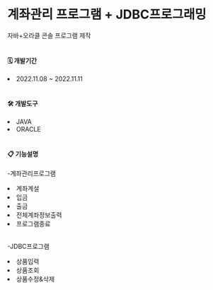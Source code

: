 # 계좌관리 프로그램 + JDBC프로그래밍

자바+오라클 콘솔 프로그램 제작
<br><br>

<H4>🗓️ 개발기간</H4>
<li>2022.11.08 ~ 2022.11.11</li>
<br>

<H4>🛠️ 개발도구</H4>
<li>JAVA</li>
<li>ORACLE</li>
<br>

<H4>📋 기능설명</H4>

-계좌관리프로그램<br>
<li>계좌계설</li>
<li>입금</li>
<li>출금</li>
<li>전체계좌정보출력</li>
<li>프로그램종료</li><br>

-JDBC프로그램<br>
<li>상품입력</li>
<li>상품조회</li>
<li>상품수정&삭제</li>
